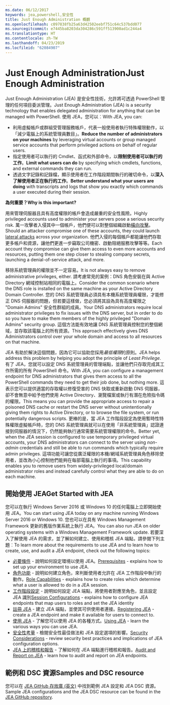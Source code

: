 ```yaml
---
ms.date: 06/12/2017
keywords: jea,powershell,安全性
title: Just Enough Administration 概觀
ms.openlocfilehash: c097838fb25a63d42502eebf751c64c537bdd077
ms.sourcegitcommit: e7445ba8203da304286c591ff513900ad1c244a4
ms.translationtype: HT
ms.contentlocale: zh-TW
ms.lasthandoff: 04/23/2019
ms.locfileid: "62084907"
---
```

# <a name="just-enough-administration"></a><span data-ttu-id="6bd8f-103">Just Enough Administration</span><span class="sxs-lookup"><span data-stu-id="6bd8f-103">Just Enough Administration</span></span>

<span data-ttu-id="6bd8f-104">Just Enough Administration (JEA) 是安全性技術，允許將可透過 PowerShell 管理的任何項目委派管理。</span><span class="sxs-lookup"><span data-stu-id="6bd8f-104">Just Enough Administration (JEA) is a security technology that enables delegated administration for anything that can be managed with PowerShell.</span></span>
<span data-ttu-id="6bd8f-105">使用 JEA，您可以︰</span><span class="sxs-lookup"><span data-stu-id="6bd8f-105">With JEA, you can:</span></span>

- <span data-ttu-id="6bd8f-106">利用虛擬帳戶或群組受管理服務帳戶，代表一般使用者執行特殊權限動作，以「減少電腦上的系統管理員數目」。</span><span class="sxs-lookup"><span data-stu-id="6bd8f-106">**Reduce the number of administrators on your machines** by leveraging virtual accounts or group managed service accounts that perform privileged actions on behalf of regular users.</span></span>
- <span data-ttu-id="6bd8f-107">指定使用者可以執行的 Cmdlet、函式和外部命令，以**限制使用者可以執行的工作**。</span><span class="sxs-lookup"><span data-stu-id="6bd8f-107">**Limit what users can do** by specifying which cmdlets, functions, and external commands they can run.</span></span>
- <span data-ttu-id="6bd8f-108">透過文字記錄和記錄檔，顯示使用者在工作階段期間執行的確切命令，以**深入了解使用者正在執行的工作**。</span><span class="sxs-lookup"><span data-stu-id="6bd8f-108">**Better understand what your users are doing** with transcripts and logs that show you exactly which commands a user executed during their session.</span></span>

<span data-ttu-id="6bd8f-109">**為何重要？**</span><span class="sxs-lookup"><span data-stu-id="6bd8f-109">**Why is this important?**</span></span>

<span data-ttu-id="6bd8f-110">用來管理伺服器且具有高度權限的帳戶會造成嚴重的安全性風險。</span><span class="sxs-lookup"><span data-stu-id="6bd8f-110">Highly privileged accounts used to administer your servers pose a serious security risk.</span></span>
<span data-ttu-id="6bd8f-111">萬一攻擊者入侵其中一個帳戶，他們便可以對整個組織啟動[橫向攻擊](http://aka.ms/pth)。</span><span class="sxs-lookup"><span data-stu-id="6bd8f-111">Should an attacker compromise one of these accounts, they could launch [lateral attacks](http://aka.ms/pth) across your organization.</span></span>
<span data-ttu-id="6bd8f-112">他們入侵的每個帳戶都能讓他們存取更多帳戶和資源，讓他們更進一步竊取公司機密、啟動阻絕服務攻擊等等。</span><span class="sxs-lookup"><span data-stu-id="6bd8f-112">Each account they compromise can give them access to even more accounts and resources, putting them one step closer to stealing company secrets, launching a denial-of-service attack, and more.</span></span>

<span data-ttu-id="6bd8f-113">移除系統管理員的權限並不一定容易。</span><span class="sxs-lookup"><span data-stu-id="6bd8f-113">It is not always easy to remove administrative privileges, either.</span></span>
<span data-ttu-id="6bd8f-114">請考慮常見的案例：DNS 角色安裝在與 Active Directory 網域控制站相同的電腦上。</span><span class="sxs-lookup"><span data-stu-id="6bd8f-114">Consider the common scenario where the DNS role is installed on the same machine as your Active Directory Domain Controller.</span></span>
<span data-ttu-id="6bd8f-115">您的 DNS 系統管理員必須具有本機系統管理員權限，才能修正 DNS 伺服器的問題，但若要這樣做，您必須將其設為具有高度權限之 "Domain Admins" 安全性群組的成員。</span><span class="sxs-lookup"><span data-stu-id="6bd8f-115">Your DNS administrators require local administrator privileges to fix issues with the DNS server, but in order to do so you have to make them members of the highly privileged "Domain Admins" security group.</span></span>
<span data-ttu-id="6bd8f-116">這個方法能有效地讓 DNS 系統管理員控制您的整個網域，並存取該電腦上的所有資源。</span><span class="sxs-lookup"><span data-stu-id="6bd8f-116">This approach effectively gives DNS Administrators control over your whole domain and access to all resources on that machine.</span></span>

<span data-ttu-id="6bd8f-117">JEA 有助於解決這個問題，因為它可以協助您採用*最低權限*的原則。</span><span class="sxs-lookup"><span data-stu-id="6bd8f-117">JEA helps address this problem by helping you adopt the principle of *Least Privilege*.</span></span>
<span data-ttu-id="6bd8f-118">有了 JEA，您就可以設定 DNS 系統管理員的管理端點，並讓他們只存取完成其工作所需的所有 PowerShell 命令。</span><span class="sxs-lookup"><span data-stu-id="6bd8f-118">With JEA, you can configure a management endpoint for DNS administrators that gives them access to all the PowerShell commands they need to get their job done, but nothing more.</span></span>
<span data-ttu-id="6bd8f-119">這表示您可以提供適當的存取權以修復受害的 DNS 快取或重新啟動 DNS 伺服器，卻不會無意中給予他們使用 Active Directory、瀏覽檔案或執行有潛在危險指令碼的權限。</span><span class="sxs-lookup"><span data-stu-id="6bd8f-119">This means you can provide the appropriate access to repair a poisoned DNS cache or restart the DNS server without unintentionally giving them rights to Active Directory, or to browse the file system, or run potentially dangerous scripts.</span></span>
<span data-ttu-id="6bd8f-120">更棒的是，當 JEA 工作階段設定為使用暫時性特殊權限虛擬帳戶時，您的 DNS 系統管理員就可以在使用「非系統管理員」認證連接到伺服器的情況下，仍然能夠執行通常需要系統管理權限的命令。</span><span class="sxs-lookup"><span data-stu-id="6bd8f-120">Better yet, when the JEA session is configured to use temporary privileged virtual accounts, your DNS administrators can connect to the server using *non-admin* credentials and still be able to run commands which typically require admin privileges.</span></span>
<span data-ttu-id="6bd8f-121">這項功能可讓您從廣泛權限的本機/網域系統管理員角色移除使用者，並改為小心控制他們能夠在每部電腦上執行的事項。</span><span class="sxs-lookup"><span data-stu-id="6bd8f-121">This capability enables you to remove users from widely-privileged local/domain administrator roles and instead carefully control what they are able to do on each machine.</span></span>

## <a name="get-started-with-jea"></a><span data-ttu-id="6bd8f-122">開始使用 JEA</span><span class="sxs-lookup"><span data-stu-id="6bd8f-122">Get Started with JEA</span></span>

<span data-ttu-id="6bd8f-123">您可以在執行 Windows Server 2016 或 Windows 10 的任何電腦上立即開始使用 JEA。</span><span class="sxs-lookup"><span data-stu-id="6bd8f-123">You can start using JEA today on any machine running Windows Server 2016 or Windows 10.</span></span>
<span data-ttu-id="6bd8f-124">您也可以在具有 Windows Management Framework 更新的舊版作業系統上執行 JEA。</span><span class="sxs-lookup"><span data-stu-id="6bd8f-124">You can also run JEA on older operating systems with a Windows Management Framework update.</span></span>
<span data-ttu-id="6bd8f-125">若要深入了解使用 JEA 的需求，並了解如何建立、使用和稽核 JEA 端點，請參閱下列主題︰</span><span class="sxs-lookup"><span data-stu-id="6bd8f-125">To learn more about the requirements to use JEA and to learn how to create, use, and audit a JEA endpoint, check out the following topics:</span></span>

- <span data-ttu-id="6bd8f-126">[必要條件](prerequisites.md) - 說明如何設定環境以使用 JEA。</span><span class="sxs-lookup"><span data-stu-id="6bd8f-126">[Prerequisites](prerequisites.md) - explains how to set up your environment to use JEA.</span></span>
- <span data-ttu-id="6bd8f-127">[角色功能](role-capabilities.md) - 說明如何建立角色，來判斷使用者允許在 JEA 工作階段中執行的動作。</span><span class="sxs-lookup"><span data-stu-id="6bd8f-127">[Role Capabilities](role-capabilities.md) - explains how to create roles which determine what a user is allowed to do in a JEA session.</span></span>
- <span data-ttu-id="6bd8f-128">[工作階段設定](session-configurations.md) - 說明如何設定 JEA 端點，將使用者對應至角色，並且設定 JEA 識別</span><span class="sxs-lookup"><span data-stu-id="6bd8f-128">[Session Configurations](session-configurations.md) - explains how to configure JEA endpoints that map users to roles and set the JEA identity</span></span>
- <span data-ttu-id="6bd8f-129">[註冊 JEA](register-jea.md) - 建立 JEA 端點，並使其可供使用者連接。</span><span class="sxs-lookup"><span data-stu-id="6bd8f-129">[Registering JEA](register-jea.md) - create a JEA endpoint and make it available for users to connect to.</span></span>
- <span data-ttu-id="6bd8f-130">[使用 JEA](using-jea.md) - 了解您可以使用 JEA 的各種方式。</span><span class="sxs-lookup"><span data-stu-id="6bd8f-130">[Using JEA](using-jea.md) - learn the various ways you can use JEA.</span></span>
- <span data-ttu-id="6bd8f-131">[安全性考量](security-considerations.md) - 檢閱安全性最佳做法和 JEA 設定選項的影響。</span><span class="sxs-lookup"><span data-stu-id="6bd8f-131">[Security Considerations](security-considerations.md) - review security best practices and implications of JEA configuration options.</span></span>
- <span data-ttu-id="6bd8f-132">[JEA 上的稽核和報告](audit-and-report.md) - 了解如何在 JEA 端點進行稽核和報告。</span><span class="sxs-lookup"><span data-stu-id="6bd8f-132">[Audit and Report on JEA](audit-and-report.md) - learn how to audit and report on JEA endpoints.</span></span>

## <a name="samples-and-dsc-resource"></a><span data-ttu-id="6bd8f-133">範例和 DSC 資源</span><span class="sxs-lookup"><span data-stu-id="6bd8f-133">Samples and DSC resource</span></span>

<span data-ttu-id="6bd8f-134">您可以在 [JEA GitHub 存放庫 (英文)](https://github.com/PowerShell/JEA) 中找到範例 JEA 設定和 JEA DSC 資源。</span><span class="sxs-lookup"><span data-stu-id="6bd8f-134">Sample JEA configurations and the JEA DSC resource can be found in the [JEA GitHub repository](https://github.com/PowerShell/JEA).</span></span>
